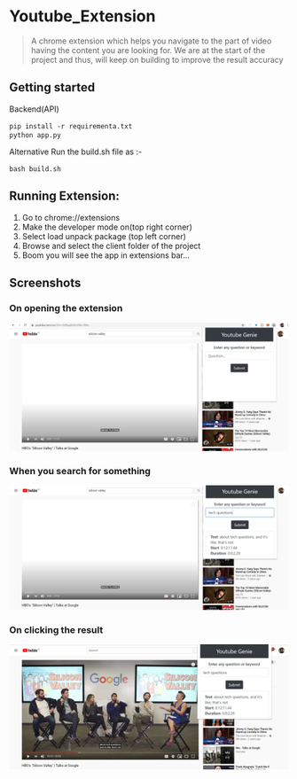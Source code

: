 # Youtube_Extension

>A chrome extension which helps you navigate to the part of video having the content you are looking for. We are at the start of the project and thus, will keep on building to improve the result accuracy

## Getting started
Backend(API)
```
pip install -r requirementa.txt
python app.py
```
Alternative Run the build.sh file as :-
```
bash build.sh
```

## Running Extension:
1) Go to chrome://extensions
2) Make the developer mode on(top right corner)
3) Select load unpack package (top left corner)
4) Browse and select the client folder of the project
5) Boom you will see the app in extensions bar...

## Screenshots

### On opening the extension
![](https://github.com/jashmehta3300/Screenshots/blob/master/Youtube-Genie/capture1.JPG)

### When you search for something
![](https://github.com/jashmehta3300/Screenshots/blob/master/Youtube-Genie/Capture2.JPG)

### On clicking the result
![](https://github.com/jashmehta3300/Screenshots/blob/master/Youtube-Genie/Capture3.JPG)

